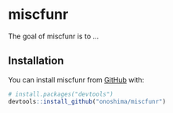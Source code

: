 
<!-- README.md is generated from README.Rmd. Please edit that file -->

# miscfunr

<!-- badges: start -->

<!-- badges: end -->

The goal of miscfunr is to …

## Installation

You can install miscfunr from [GitHub](https://github.com/) with:

``` r
# install.packages("devtools")
devtools::install_github("onoshima/miscfunr")
```
